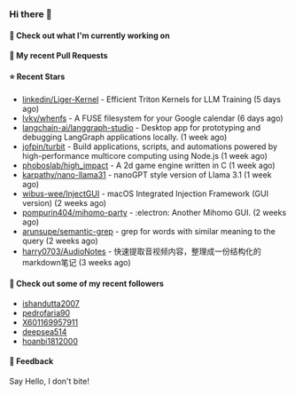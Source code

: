 ### Hi there 👋

#### 👷 Check out what I'm currently working on

#### 🔨 My recent Pull Requests


#### ⭐ Recent Stars

- [linkedin/Liger-Kernel](https://github.com/linkedin/Liger-Kernel) - Efficient Triton Kernels for LLM Training (5 days ago)
- [lvkv/whenfs](https://github.com/lvkv/whenfs) - A FUSE filesystem for your Google calendar (6 days ago)
- [langchain-ai/langgraph-studio](https://github.com/langchain-ai/langgraph-studio) - Desktop app for prototyping and debugging LangGraph applications locally. (1 week ago)
- [jofpin/turbit](https://github.com/jofpin/turbit) - Build applications, scripts, and automations powered by high-performance multicore computing using Node.js (1 week ago)
- [phoboslab/high_impact](https://github.com/phoboslab/high_impact) - A 2d game engine written in C (1 week ago)
- [karpathy/nano-llama31](https://github.com/karpathy/nano-llama31) - nanoGPT style version of Llama 3.1 (1 week ago)
- [wibus-wee/InjectGUI](https://github.com/wibus-wee/InjectGUI) - macOS Integrated Injection Framework (GUI version) (2 weeks ago)
- [pompurin404/mihomo-party](https://github.com/pompurin404/mihomo-party) - :electron: Another Mihomo GUI.  (2 weeks ago)
- [arunsupe/semantic-grep](https://github.com/arunsupe/semantic-grep) - grep for words with similar meaning to the query (2 weeks ago)
- [harry0703/AudioNotes](https://github.com/harry0703/AudioNotes) - 快速提取音视频内容，整理成一份结构化的markdown笔记 (3 weeks ago)

#### 👯 Check out some of my recent followers

- [ishandutta2007](https://github.com/ishandutta2007)
- [pedrofaria90](https://github.com/pedrofaria90)
- [X601169957911](https://github.com/X601169957911)
- [deepsea514](https://github.com/deepsea514)
- [hoanbi1812000](https://github.com/hoanbi1812000)

#### 💬 Feedback

Say Hello, I don't bite!